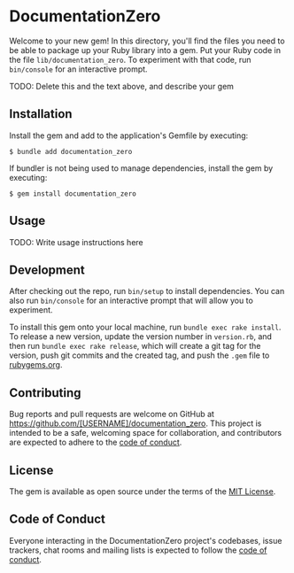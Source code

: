 # DocumentationZero

Welcome to your new gem! In this directory, you'll find the files you need to be able to package up your Ruby library into a gem. Put your Ruby code in the file `lib/documentation_zero`. To experiment with that code, run `bin/console` for an interactive prompt.

TODO: Delete this and the text above, and describe your gem

## Installation

Install the gem and add to the application's Gemfile by executing:

    $ bundle add documentation_zero

If bundler is not being used to manage dependencies, install the gem by executing:

    $ gem install documentation_zero

## Usage

TODO: Write usage instructions here

## Development

After checking out the repo, run `bin/setup` to install dependencies. You can also run `bin/console` for an interactive prompt that will allow you to experiment.

To install this gem onto your local machine, run `bundle exec rake install`. To release a new version, update the version number in `version.rb`, and then run `bundle exec rake release`, which will create a git tag for the version, push git commits and the created tag, and push the `.gem` file to [rubygems.org](https://rubygems.org).

## Contributing

Bug reports and pull requests are welcome on GitHub at https://github.com/[USERNAME]/documentation_zero. This project is intended to be a safe, welcoming space for collaboration, and contributors are expected to adhere to the [code of conduct](https://github.com/[USERNAME]/documentation_zero/blob/master/CODE_OF_CONDUCT.md).

## License

The gem is available as open source under the terms of the [MIT License](https://opensource.org/licenses/MIT).

## Code of Conduct

Everyone interacting in the DocumentationZero project's codebases, issue trackers, chat rooms and mailing lists is expected to follow the [code of conduct](https://github.com/[USERNAME]/documentation_zero/blob/master/CODE_OF_CONDUCT.md).
